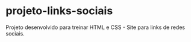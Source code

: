 # projeto-links-sociais
Projeto desenvolvido para treinar HTML e CSS - Site para links de redes sociais.
